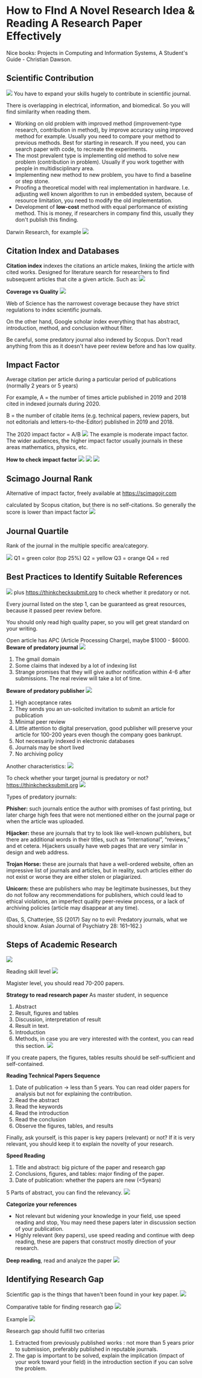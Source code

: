 # How to FInd A Novel Research Idea & Reading A Research Paper Effectively
Nice books: Projects in Computing and Information Systems, A Student's Guide - Christian Dawson.

## Scientific Contribution
![](attachments/Pasted%20image%2020210910154306.png)
You have to expand your skills hugely to contribute in scientific journal.

There is overlapping in electrical, information, and biomedical. So you will find similarity when reading them.
- Working on old problem with improved method (improvement-type research, contribution in method), by improve accuracy using improved method for example. Usually you need to compare your method to previous methods. Best for starting in research. If you need, you can search paper with code, to recreate the experiments.
- The most prevalent type is implementing old method to solve new problem (contribution in problem). Usually if you work together with people in multidisciplinary area.
- Implementing new method to new problem, you have to find a baseline or step stone.
- Proofing a theoretical model with real implementation in hardware. I.e. adjusting well known algorithm to run in embedded system, because of resource limitation, you need to modify the old implementation.
- Development of **low-cost** method with equal performance of existing method. This is money, if researchers in company find this, usually they don't publish this finding.

Darwin Research, for example
![](attachments/Pasted%20image%2020210910160118.png)

## Citation Index and Databases
**Citation index** indexes the citations an article makes, linking the article with cited works. Designed for literature search for researchers to find subsequent articles that cite a given article. Such as:
![](attachments/Pasted%20image%2020210910160357.png)

**Coverage vs Quality**
![](attachments/Pasted%20image%2020210910160547.png)

Web of Science has the narrowest coverage because they have strict regulations to index scientific journals.

On the other hand, Google scholar index everything that has abstract, introduction, method, and conclusion without filter.

Be careful, some predatory journal also indexed by Scopus. Don't read anything from this as it doesn't have peer review before and has low quality.

## Impact Factor
Average citation per article during a particular period of publications (normally 2 years or 5 years)

For example, 
A = the number of times article published in 2019 and 2018 cited in indexed journals during 2020.

B = the number of citable items (e.g. technical papers, review papers, but not editorials and letters-to-the-Editor) published in 2019 and 2018.

The 2020 impact factor = A/B
![](attachments/Pasted%20image%2020210910162137.png)
The example is moderate impact factor. The wider audiences, the higher impact factor usually journals in these areas mathematics, physics, etc.

**How to check impact factor**
![](attachments/Pasted%20image%2020210910162742.png)
![](attachments/Pasted%20image%2020210910162800.png)
![](attachments/Pasted%20image%2020210910162819.png)

## Scimago Journal Rank
Alternative of impact factor, freely available at https://scimagojr.com

calculated by Scopus citation, but there is no self-citations. So generally the score is lower than impact factor
![](attachments/Pasted%20image%2020210910163058.png)

## Journal Quartile 
Rank of the journal in the multiple specific area/category.

![](attachments/Pasted%20image%2020210910163323.png)
Q1 = green color (top 25%)
Q2 = yellow
Q3 = orange
Q4 = red

## Best Practices to Identify Suitable References
![](attachments/Pasted%20image%2020210910163437.png)
plus https://thinkchecksubmit.org to check whether it predatory or not.

Every journal listed on the step 1, can be guaranteed as great resources, because it passed peer review before.

You should only read high quality paper, so you will get great standard on your writing.

Open article has APC (Article Processing Charge), maybe $1000 - $6000.
**Beware of predatory journal**
![](attachments/Pasted%20image%2020210910163814.png)
1. The gmail domain
2. Some claims that indexed by a lot of indexing list
3. Strange promises that they will give author notification within 4-6 after submissions. The real review will take a lot of time.

**Beware of predatory publisher**
![](attachments/Pasted%20image%2020210910164200.png)
1. High acceptance rates
2. They sends you an un-solicited invitation to submit an article for publication
3. Minimal peer review
4. Little attention to digital preservation, good publisher will preserve your article for 100-200 years even though the company goes bankrupt.
5. Not necessarily indexed in electronic databases
6. Journals may be short lived
7. No archiving policy

Another characteristics:
![](attachments/Pasted%20image%2020210910164652.png)

To check whether your target journal is predatory or not? https://thinkchecksubmit.org
![](attachments/Pasted%20image%2020210910164721.png)

Types of predatory journals:

**Phisher:** such journals entice the author with promises of fast printing, but later charge high fees that were not mentioned either on the journal page or when the article was uploaded.

**Hijacker:** these are journals that try to look like well-known publishers, but there are additional words in their titles, such as “international”, “reviews,” and et cetera. Hijackers usually have web pages that are very similar in design and web address.

**Trojan Horse:** these are journals that have a well-ordered website, often an impressive list of journals and articles, but in reality, such articles either do not exist or worse they are either stolen or plagiarized.

**Unicorn:** these are publishers who may be legitimate businesses, but they do not follow any recommendations for publishers, which could lead to ethical violations, an imperfect quality peer-review process, or a lack of archiving policies (article may disappear at any time).

(Das, S, Chatterjee, SS (2017) Say no to evil: Predatory journals, what we should know. Asian Journal of Psychiatry 28: 161–162.)

## Steps of Academic Research
![](attachments/Pasted%20image%2020210910164919.png)

Reading skill level
![](attachments/Pasted%20image%2020210910164949.png)

Magister level, you should read 70-200 papers.

**Strategy to read research paper**
As master student, in sequence
1. Abstract
2. Result, figures and tables
3. Discussion, interpretation of result
4. Result in text.
5. Introduction
6. Methods, in case you are very interested with the context, you can read this section.
![](attachments/Pasted%20image%2020210910165511.png)

If you create papers, the figures, tables results should be self-sufficient and self-contained.

**Reading Technical Papers Sequence**
1. Date of publication -> less than 5 years. You can read older papers for analysis but not for explaining the contribution.
2. Read the abstract
3. Read the keywords
4. Read the introduction
5. Read the conclusion
6. Observe the figures, tables, and results

Finally, ask yourself, is this paper is key papers (relevant) or not? If it is very relevant, you should keep it to explain the novelty of your research.

**Speed Reading**
1. Title and abstract: big picture of the paper and research gap
2. Conclusions, figures, and tables: major finding of the paper.
3. Date of publication: whether the papers are new (<5years)

5 Parts of abstract, you can find the relevancy.
![](attachments/Pasted%20image%2020210910170046.png)

**Categorize your references**
- Not relevant but widening your knowledge in your field, use speed reading and stop, You may need these papers later in discussion section of your publication.
- Highly relevant (key papers), use speed reading and continue with deep reading, these are papers that construct mostly direction of your research.

**Deep reading**, read and analyze the paper
![](attachments/Pasted%20image%2020210910170404.png)

## Identifying Research Gap
Scientific gap is the things that haven't been found in your key paper.
![](attachments/Pasted%20image%2020210910170535.png)

Comparative table for finding research gap
![](attachments/Pasted%20image%2020210910170615.png)

Example
![](attachments/Pasted%20image%2020210910170707.png)

Research gap should fulfill two criterias
1. Extracted from previously published works : not more than 5 years prior to submission, preferably published in reputable journals.
2. The gap is important to be solved, explain the implication (impact of your work toward your field) in the introduction section if you can solve the problem.




















